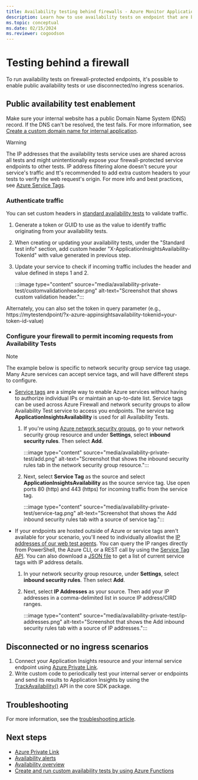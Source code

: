 ```yaml
---
title: Availability testing behind firewalls - Azure Monitor Application Insights
description: Learn how to use availability tests on endpoint that are behind a firewall.
ms.topic: conceptual
ms.date: 02/15/2024
ms.reviewer: cogoodson
---
```


# Testing behind a firewall

To run availability tests on firewall-protected endpoints, it's possible to enable public availability tests or use disconnected/no ingress scenarios.

## Public availability test enablement

Make sure your internal website has a public Domain Name System (DNS) record. If the DNS can't be resolved, the test fails. For more information, see [Create a custom domain name for internal application](
https://microsoft.sharepoint-df.com/teams/GenevaSynthetics-MSRC85155SecurityIncident/cloud-services/cloud-services-custom-domain-name-portal.md#add-an-a-record-for-your-custom-domain).

> [!WARNING]
> The IP addresses that the availability tests service uses are shared across all tests and might unintentionally expose your firewall-protected service endpoints to other tests. IP address filtering alone doesn't secure your service's traffic and tt's recommended to add extra custom headers to your tests to verify the web request's origin. For more info and best practices, see [Azure Service Tags](https://learn.microsoft.com/azure/virtual-network/service-tags-overview).

### Authenticate traffic

You can set custom headers in [standard availability tests](availability-standard-tests.md) to validate traffic.


1. Generate a token or GUID to use as the value to identify traffic originating from your availability tests.
1. When creating or updating your availability tests, under the "Standard test info" section, add custom header "X-ApplicationInsightsAvailability-TokenId" with value generated in previous step.
1. Update your service to check if incoming traffic includes the header and value defined in steps 1 and 2.

    :::image type="content" source="media/availability-private-test/customvalidationheader.png" alt-text="Screenshot that shows custom validation header.":::

Alternately, you can also set the token in query parameter (e.g., https://mytestendpoint/?x-azure-appinsightsavailability-tokenid=your-token-id-value)

### Configure your firewall to permit incoming requests from Availability Tests

> [!NOTE]
> The example below is specific to network security group service tag usage. Many Azure services can accept service tags, and will have different steps to configure.
 
- [Service tags](../../virtual-network/service-tags-overview.md) are a simple way to enable Azure services without having to authorize individual IPs or maintain an up-to-date list. Service tags can be used across Azure Firewall and network security groups to allow Availability Test service to access you endpoints. The service tag **ApplicationInsightsAvailability** is used for all Availability Tests.
    1. If you're using [Azure network security groups](../../virtual-network/network-security-groups-overview.md), go to your network security group resource and under **Settings**, select **inbound security rules**. Then select **Add**.

         :::image type="content" source="media/availability-private-test/add.png" alt-text="Screenshot that shows the inbound security rules tab in the network security group resource.":::

    1. Next, select **Service Tag** as the source and select **ApplicationInsightsAvailability** as the source service tag. Use open ports 80 (http) and 443 (https) for incoming traffic from the service tag.

        :::image type="content" source="media/availability-private-test/service-tag.png" alt-text="Screenshot that shows the Add inbound security rules tab with a source of service tag.":::

- If your endpoints are hosted outside of Azure or service tags aren't available for your scenario, you'll need to individually allowlist the [IP addresses of our web test agents](ip-addresses.md). You can query the IP ranges directly from PowerShell, the Azure CLI, or a REST call by using the [Service Tag API](../../virtual-network/service-tags-overview.md#use-the-service-tag-discovery-api). You can also download a [JSON file](../../virtual-network/service-tags-overview.md#discover-service-tags-by-using-downloadable-json-files) to get a list of current service tags with IP address details.
  
    1. In your network security group resource, under **Settings**, select **inbound security rules**. Then select **Add**.
    1. Next, select **IP Addresses** as your source. Then add your IP addresses in a comma-delimited list in source IP address/CIRD ranges.

         :::image type="content" source="media/availability-private-test/ip-addresses.png" alt-text="Screenshot that shows the Add inbound security rules tab with a source of IP addresses.":::

## Disconnected or no ingress scenarios

1. Connect your Application Insights resource and your internal service endpoint using [Azure Private Link](../logs/private-link-security.md). 
1. Write custom code to periodically test your internal server or endpoints and send its results to Application Insights by using the [TrackAvailability()](availability-azure-functions.md) API in the core SDK package.

## Troubleshooting

For more information, see the [troubleshooting article](troubleshoot-availability.md).

## Next steps

* [Azure Private Link](../logs/private-link-security.md)
* [Availability alerts](availability-alerts.md)
* [Availability overview](availability-overview.md)
* [Create and run custom availability tests by using Azure Functions](availability-azure-functions.md)
